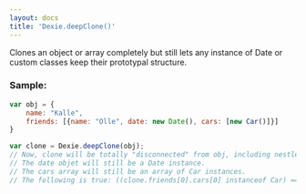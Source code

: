 ```yaml
---
layout: docs
title: 'Dexie.deepClone()'
---
```


Clones an object or array completely but still lets any instance of Date or custom classes keep their prototypal structure.

### Sample:

```javascript
var obj = {
    name: "Kalle",
    friends: [{name: "Olle", date: new Date(), cars: [new Car()]}]
}

var clone = Dexie.deepClone(obj);
// Now, clone will be totally "disconnected" from obj, including nestled arrays and objects.
// The date objet will still be a Date instance.
// The cars array will still be an array of Car instances.
// The following is true: ((clone.friends[0].cars[0] instanceof Car) === true)
```

